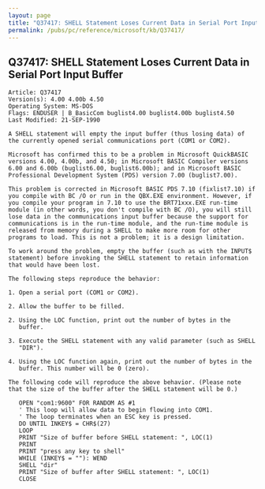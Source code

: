 ```yaml
---
layout: page
title: "Q37417: SHELL Statement Loses Current Data in Serial Port Input Buffer"
permalink: /pubs/pc/reference/microsoft/kb/Q37417/
---
```


## Q37417: SHELL Statement Loses Current Data in Serial Port Input Buffer

	Article: Q37417
	Version(s): 4.00 4.00b 4.50
	Operating System: MS-DOS
	Flags: ENDUSER | B_BasicCom buglist4.00 buglist4.00b buglist4.50
	Last Modified: 21-SEP-1990
	
	A SHELL statement will empty the input buffer (thus losing data) of
	the currently opened serial communications port (COM1 or COM2).
	
	Microsoft has confirmed this to be a problem in Microsoft QuickBASIC
	versions 4.00, 4.00b, and 4.50; in Microsoft BASIC Compiler versions
	6.00 and 6.00b (buglist6.00, buglist6.00b); and in Microsoft BASIC
	Professional Development System (PDS) version 7.00 (buglist7.00).
	
	This problem is corrected in Microsoft BASIC PDS 7.10 (fixlist7.10) if
	you compile with BC /O or run in the QBX.EXE environment. However, if
	you compile your program in 7.10 to use the BRT71xxx.EXE run-time
	module (in other words, you don't compile with BC /O), you will still
	lose data in the communications input buffer because the support for
	communications is in the run-time module, and the run-time module is
	released from memory during a SHELL to make more room for other
	programs to load. This is not a problem; it is a design limitation.
	
	To work around the problem, empty the buffer (such as with the INPUT$
	statement) before invoking the SHELL statement to retain information
	that would have been lost.
	
	The following steps reproduce the behavior:
	
	1. Open a serial port (COM1 or COM2).
	
	2. Allow the buffer to be filled.
	
	2. Using the LOC function, print out the number of bytes in the
	   buffer.
	
	3. Execute the SHELL statement with any valid parameter (such as SHELL
	   "DIR").
	
	4. Using the LOC function again, print out the number of bytes in the
	   buffer. This number will be 0 (zero).
	
	The following code will reproduce the above behavior. (Please note
	that the size of the buffer after the SHELL statement will be 0.)
	
	   OPEN "com1:9600" FOR RANDOM AS #1
	   ' This loop will allow data to begin flowing into COM1.
	   ' The loop terminates when an ESC key is pressed.
	   DO UNTIL INKEY$ = CHR$(27)
	   LOOP
	   PRINT "Size of buffer before SHELL statement: ", LOC(1)
	   PRINT
	   PRINT "press any key to shell"
	   WHILE (INKEY$ = ""): WEND
	   SHELL "dir"
	   PRINT "Size of buffer after SHELL statement: ", LOC(1)
	   CLOSE
